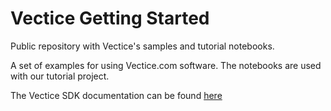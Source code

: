 # Vectice Getting Started
Public repository with Vectice's samples and tutorial notebooks.

A set of examples for using Vectice.com software. The notebooks are used with our tutorial project.       

The Vectice SDK documentation can be found [here](https://docs.vectice.com/)
